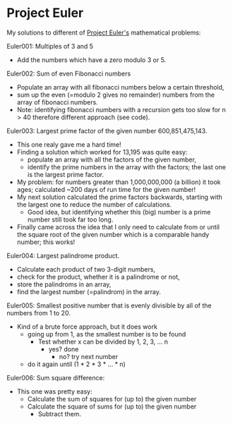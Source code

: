 # Project Euler

My solutions to different of [Project Euler's](https://projecteuler.net/about) mathematical problems:

Euler001: Multiples of 3 and 5

 * Add the numbers which have a zero modulo 3 or 5.
 
Euler002: Sum of even Fibonacci numbers

 * Populate an array with all fibonacci numbers below a certain threshold,
 * sum up the even (=modulo 2 gives no remainder) numbers from the array of fibonacci numbers.
 * Note: identifying fibonacci numbers with a recursion gets too slow for n > 40 therefore different approach (see code).

Euler003: Largest prime factor of the given number 600,851,475,143.

* This one realy gave me a hard time!
* Finding a solution which worked for 13,195 was quite easy:
	* populate an array with all the factors of the given number,
	* identify the prime numbers in the array with the factors; the last one is the largest prime factor.
* My problem: for numbers greater than 1,000,000,000 (a billion) it took ages; calculated ~200 days of run time for the given number!
* My next solution calculated the prime factors backwards, starting with the largest one to reduce the number of calculations. 
	* Good idea, but identifying whether this (big) number is a prime number still took far too long.
* Finally came across the idea that I only need to calculate from or until the square root of the given number which is a comparable handy number; this works!

Euler004: Largest palindrome product.

* Calculate each product of two 3-digit numbers,
* check for the product, whether it is a palindrome or not,
* store the palindroms in an array,
* find the largest number (=palindrom) in the array.

Euler005: Smallest positive number that is evenly divisible by all of the numbers from 1 to 20.

* Kind of a brute force approach, but it does work
  * going up from 1, as the smallest number is to be found
	* Test whether x can be divided by 1, 2, 3, ... n
	  * yes? done
		* no? try next number
  * do it again until (1 * 2 * 3 * ... * n)
	
Euler006: Sum square difference:

* This one was pretty easy:
  * Calculate the sum of squares for (up to) the given number
  * Calculate the square of sums for (up to) the given number
	* Subtract them.
